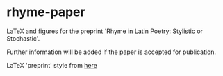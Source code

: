 # rhyme-paper

LaTeX and figures for the preprint 'Rhyme in Latin Poetry: Stylistic or Stochastic'.

Further information will be added if the paper is accepted for publication.

LaTeX 'preprint' style from [here](https://github.com/brenhinkeller/preprint-template.tex)
